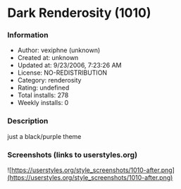 # Dark Renderosity (1010)

### Information
- Author: vexiphne (unknown)
- Created at: unknown
- Updated at: 9/23/2006, 7:23:26 AM
- License: NO-REDISTRIBUTION
- Category: renderosity
- Rating: undefined
- Total installs: 278
- Weekly installs: 0


### Description
just a black/purple theme


### Screenshots (links to userstyles.org)
![https://userstyles.org/style_screenshots/1010-after.png](https://userstyles.org/style_screenshots/1010-after.png)


